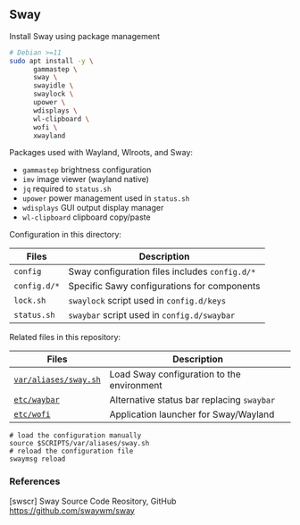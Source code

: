 ## Sway

Install Sway using package management

```bash
# Debian >=11
sudo apt install -y \
      gammastep \
      sway \
      swayidle \
      swaylock \
      upower \
      wdisplays \
      wl-clipboard \
      wofi \
      xwayland
```

Packages used with Wayland, Wlroots, and Sway:

* `gammastep` brightness configuration
* `imv` image viewer (wayland native)
* `jq` required to `status.sh`
* `upower` power management used in `status.sh`
* `wdisplays` GUI output display manager
* `wl-clipboard` clipboard copy/paste

Configuration in this directory:

Files                        | Description
-----------------------------|---------------------------------------
`config`                     | Sway configuration files includes `config.d/*`
`config.d/*`                 | Specific Sawy configurations for components
`lock.sh`                    | `swaylock` script used in `config.d/keys`
`status.sh`                  | `swaybar` script used in `config.d/swaybar`

Related files in this repository:

Files                        | Description
-----------------------------|---------------------------------------
[`var/aliases/sway.sh`][01]  | Load Sway configuration to the environment
[`etc/waybar`][02]           | Alternative status bar replacing `swaybar`
[`etc/wofi`][03]             | Application launcher for Sway/Wayland

```shell
# load the configuration manually
source $SCRIPTS/var/aliases/sway.sh
# reload the configuration file
swaymsg reload
```

### References

[swscr] Sway Source Code Reository, GitHub  
<https://github.com/swaywm/sway>

[01]: ../../var/aliases/sway.sh
[02]: ../waybar/
[03]: ../wofi/
